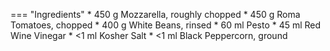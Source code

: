=== "Ingredients"
    * 450 g Mozzarella, roughly chopped
    * 450 g Roma Tomatoes, chopped
    * 400 g White Beans, rinsed
    * 60 ml Pesto
    * 45 ml Red Wine Vinegar
    * <1 ml Kosher Salt
    * <1 ml Black Peppercorn, ground

[^1]:
    Perelman, Deb. ["Cubed, Hacked Caprese."](https://smittenkitchen.com/2009/08/cubed-hacked-caprese/). *Smitten Kitchen.* 24 August 2009.
